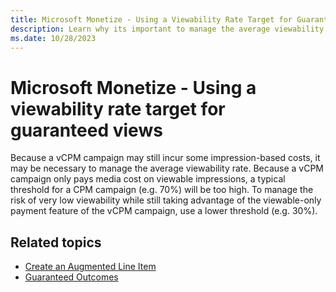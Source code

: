 ```yaml
---
title: Microsoft Monetize - Using a Viewability Rate Target for Guaranteed Views
description: Learn why its important to manage the average viewability rate in this page. 
ms.date: 10/28/2023
---
```



# Microsoft Monetize - Using a viewability rate target for guaranteed views

Because a vCPM campaign may still incur some impression-based costs, it
may be necessary to manage the average viewability rate. Because a vCPM
campaign only pays media cost on viewable impressions, a typical
threshold for a CPM campaign (e.g. 70%) will be too high. To manage the
risk of very low viewability while still taking advantage of the
viewable-only payment feature of the vCPM campaign, use a lower
threshold (e.g. 30%).

## Related topics

- [Create an Augmented Line Item](create-an-augmented-line-item-ali.md)
- [Guaranteed Outcomes](guaranteed-outcomes.md)